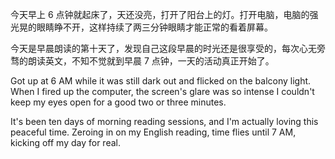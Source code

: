 今天早上 6 点钟就起床了，天还没亮，打开了阳台上的灯。打开电脑，电脑的强光晃的眼睛睁不开，这样持续了两三分钟眼睛才能正常的看着屏幕。

今天是早晨朗读的第十天了，发现自己这段早晨的时光还是很享受的，每次心无旁骛的朗读英文，不知不觉就到早晨 7 点钟，一天的活动真正开始了。

Got up at 6 AM while it was still dark out and flicked on the balcony light. When I fired up the computer, the screen's glare was so intense I couldn't keep my eyes open for a good two or three minutes.

It's been ten days of morning reading sessions, and I'm actually loving this peaceful time. Zeroing in on my English reading, time flies until 7 AM, kicking off my day for real.
